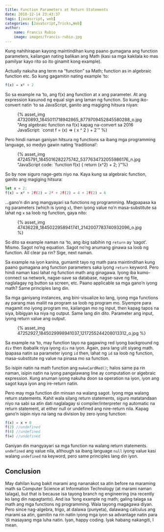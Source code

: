 ```yaml
---
title: Function Parameters at Return Statements
date: 2018-12-14 23:43:37
tags: [javascript, web]
categories: [JavaScript,Tricks,Web]
author: 
    name: Francis Rubio
    image: images/francis-rubio.jpg
---
```

Kung nahihirapan kayong maintindihan kung paano gumagana ang function parameters, kailangan nating balikan ang Math (kasi sa mga kakilala ko mas pamilyar kayo rito so ito ginamit kong example).

<!--more-->

Actually nakuha ang term na “function” sa Math; function as in algebraic function etc. So kung gagamitin nating example ‘to:

```javascript
f(x) = x² + 2
```

So sa example na ‘to, ang f(x) ang function at x ang parameter. At ang expression kasunod ng equal sign ang laman ng function. So kung iko-convert natin ‘to sa JavaScript, ganito ang magiging hitsura niyan:

<figure class="img-wrapper">
{% asset_img 47320893_1845011718942865_8779709452845580288_o.jpg "Ang algebraic function na f(x) kapag na-convert sa 2016 JavaScript: `const f = (x) => ( x ^ 2 ) + 2`" %}
</figure>

Pero hindi naman ganiyan hitsura ng functions sa ibang mga programming language, so medyo gawin nating ‘traditional’:

<figure class="img-wrapper">
{% asset_img 47245791_1845016282275742_5377634732055986176_n.jpg "JavaScript code: `function f(x) { return (x^2) + 2; }"%}
</figure>

So by now siguro nage-gets niyo na. Kaya kung sa algebraic function, ganito ang magiging hitsura:

```js
let x = 2:
f(x) = x² + 2f(2) = 2² + 2f(2) = 4 + 2f(2) = 6
```

...gano’n din ang mangyayari sa functions ng programming. Magpapasa ka ng parameters (which is iyong `x`), then iyong value no’n masa-substitute sa lahat ng `x` sa loob ng function, gaya nito:

<figure class="img-wrapper">
{% asset_img 47436228_1845022958941741_2142007783740932096_o.jpg %}
</figure>

So dito sa example naman na ‘to, ang ibig sabihin ng `return` ay ‘sagot’. Mismo. Sagot no’ng equation. Sagot no’ng anumang ginawa sa loob ng function. All clear pa rin? Sige, next naman.

Sa example na iyon kanina, gumamit tayo ng math para maintindihan kung paano gumagana ang function parameters saka iyong `return` keyword. Pero hindi naman kasi lahat ng function math ang ginagawa. Iyong iba kumo-connect sa network, nagse-save sa database, nagse-save ng file, naglalagay ng button sa screen, etc. Paano applicable sa mga gano’n iyong math? Same principles lang din.

Sa mga ganiyang instances, ang bini-visualize ko lang, iyong mga functions ay parang mas maliit na program sa loob ng program mo. Siyempre para magamit mo iyong program mo, kailangan mo ng input, then kapag tapos na siya, bibigyan ka niya ng output. Same lang din dito. Parameter ang input, iyong return value ang output.

<figure class="img-wrapper">
{% asset_img 47252927_1845029998941037_1217255244208013312_o.jpg %}
</figure>

Sa example na ‘to, may function tayo na gagawing red iyong background ng `div` then ibabalik niya iyong `div` na iyon. Again, para lang ulit siyang math. Ipapasa natin sa parameter iyong `id` then, lahat ng `id` sa loob ng function, masa-substitute ng value na pinasa mo sa function.

So isipin natin na math function ang `makeCardRed()`; halos same pa rin naman, isipin natin na iyong pangalawang line ay computation or algebraic expression. Kung anuman iyong nakuha doon sa operation na iyon, iyon ang sagot kaya iyon ang ire-return natin.

Pero may mga function din minsan na walang sagot. Iyong mga walang return statements. Kahit wala silang return statements, siguro matatandaan niyo na sabi sa atin dati naglalagay si compiler/interpreter ng automatic na return statement, at either null or undefined ang nire-return nila. Kapag gano’n isipin niyo na lang na division by zero iyong function:

```js
f(x) = x ÷ 0
f(2) //undefined
f(4) //undefined
f(∞) //undefined
```

Ganiyan din mangyayari sa mga function na walang return statements. `undefined` ang value nila, although sa ibang language `null` iyong value kasi walang `undefined` na keyword, pero same principles lang din iyon.

## Conclusion

May dahilan kung bakit marami ang nananakot sa atin before na maraming math sa Computer Science at Information Technology (at marami naman talaga), but that is because isa tayong branch ng engineering (na recently ko lang din napagtanto). And isa ‘tong example ng math; galing talaga sa math ang mga functions ng programming. Wala tayong magagawa diyan. Pero since nag-algebra, trigo, at dalawa (punyeta), dalawang calculus ang marami sa atin, gamitin na rin natin iyong mga iyon sa advantage natin para ‘di masayang mga luha natin. Iyan, happy coding. Iyak habang nakangiti, I mean.